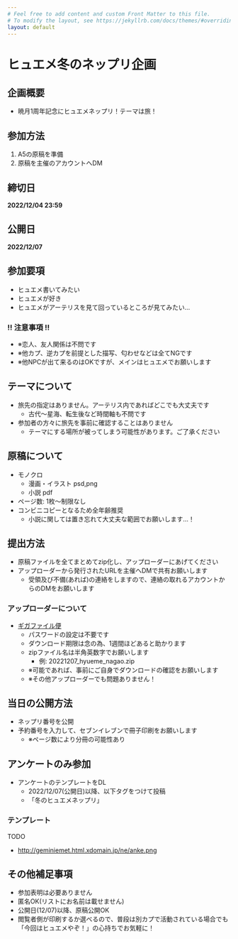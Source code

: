 ```yaml
---
# Feel free to add content and custom Front Matter to this file.
# To modify the layout, see https://jekyllrb.com/docs/themes/#overriding-theme-defaults
layout: default
---
```


# ヒュエメ冬のネップリ企画

## 企画概要
* 暁月1周年記念にヒュエメネップリ！テーマは旅！

## 参加方法
1. A5の原稿を準備
1. 原稿を主催のアカウントへDM

## 締切日
**2022/12/04 23:59**

## 公開日
**2022/12/07**

## 参加要項
* ヒュエメ書いてみたい
* ヒュエメが好き
* ヒュエメがアーテリスを見て回っているところが見てみたい...

### !! 注意事項 !!
* ※恋人、友人関係は不問です
* ※他カプ、逆カプを前提とした描写、匂わせなどは全てNGです
* ※他NPCが出て来るのはOKですが、メインはヒュエメでお願いします

## テーマについて
* 旅先の指定はありません。アーテリス内であればどこでも大丈夫です
    * 古代〜星海、転生後など時間軸も不問です
* 参加者の方々に旅先を事前に確認することはありません
    * テーマにする場所が被ってしまう可能性があります。ご了承ください

## 原稿について
* モノクロ
    * 漫画・イラスト psd,png
    * 小説 pdf
* ページ数: 1枚〜制限なし
* コンビニコピーとなるため全年齢推奨
    * 小説に関しては置き忘れて大丈夫な範囲でお願いします…！

## 提出方法
* 原稿ファイルを全てまとめてzip化し、アップローダーにあげてください
* アップローダーから発行されたURLを主催へDMで共有お願いします
    * 受領及び不備(あれば)の連絡をしますので、連絡の取れるアカウントからのDMをお願いします

### アップローダーについて
* [ギガファイル便](https://gigafile.nu/)
    * パスワードの設定は不要です
    * ダウンロード期限は念の為、1週間ほどあると助かります
    * zipファイル名は半角英数字でお願いします
        * 例: 20221207_hyueme_nagao.zip
    * ※可能であれば、事前にご自身でダウンロードの確認をお願いします
    * ※その他アップローダーでも問題ありません！


## 当日の公開方法
* ネップリ番号を公開
* 予約番号を入力して、セブンイレブンで冊子印刷をお願いします
    * ※ページ数により分冊の可能性あり

## アンケートのみ参加
* アンケートのテンプレートをDL
    * 2022/12/07(公開日)以降、以下タグをつけて投稿
    * 「冬のヒュエメネップリ」

### テンプレート
TODO
* http://geminiemet.html.xdomain.jp/ne/anke.png

## その他補足事項
* 参加表明は必要ありません
* 匿名OK(リストにお名前は載せません)
* 公開日(12/07)以降、原稿公開OK
* 閲覧者側が印刷するか選べるので、普段は別カプで活動されている場合でも「今回はヒュエメやぞ！」の心持ちでお気軽に！


